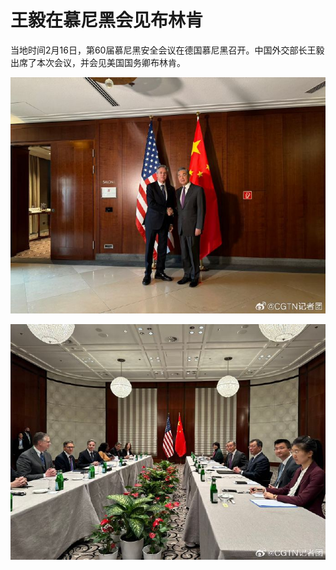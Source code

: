 # 王毅在慕尼黑会见布林肯

当地时间2月16日，第60届慕尼黑安全会议在德国慕尼黑召开。中国外交部长王毅出席了本次会议，并会见美国国务卿布林肯。

![df2ed820270d2e345a84de17a7b605e3.jpg](https://raw.githubusercontent.com/qqhsx/qqnews_image/main/2024/02/16/王毅在慕尼黑会见布林肯/df2ed820270d2e345a84de17a7b605e3.jpg)

![2cc56ec9cf822bee55eafd530097fcd0.jpg](https://raw.githubusercontent.com/qqhsx/qqnews_image/main/2024/02/16/王毅在慕尼黑会见布林肯/2cc56ec9cf822bee55eafd530097fcd0.jpg)


